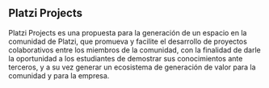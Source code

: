 Platzi Projects
----------------

Platzi Projects es una propuesta para la generación de un espacio en la comunidad de Platzi, que promueva y facilite el desarrollo de proyectos colaborativos entre los miembros de la comunidad, con la finalidad de darle la oportunidad a los estudiantes de demostrar sus conocimientos ante terceros, y a su vez generar un ecosistema de generación de valor para la comunidad y para la empresa.
